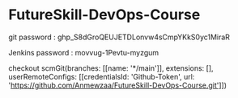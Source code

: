 # FutureSkill-DevOps-Course

git password : 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

Jenkins password : movvug-1Pevtu-myzgum

checkout scmGit(branches: [[name: '*/main']], extensions: [], userRemoteConfigs: [[credentialsId: 'Github-Token', url: 'https://github.com/Anmewzaa/FutureSkill-DevOps-Course.git']])
